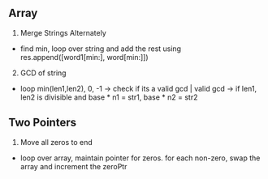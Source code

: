 
## Array

1. Merge Strings Alternately
  - find min, loop over string and add the rest using res.append([word1[min:], word[min:]])
2. GCD of string
  - loop min(len1,len2), 0, -1 -> check if its a valid gcd | valid gcd -> if len1, len2 is divisible and base * n1 = str1, base * n2 = str2

## Two Pointers

1. Move all zeros to end
  - loop over array, maintain pointer for zeros. for each non-zero, swap the array and increment the zeroPtr